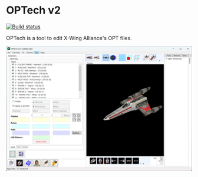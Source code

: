 # OPTech v2

[![Build status](https://ci.appveyor.com/api/projects/status/yv2ee6br1ih9x504/branch/master?svg=true)](https://ci.appveyor.com/project/JeremyAnsel/optech/branch/master)

OPTech is a tool to edit X-Wing Alliance's OPT files.

![OPTech](Images/OPTech.png)

